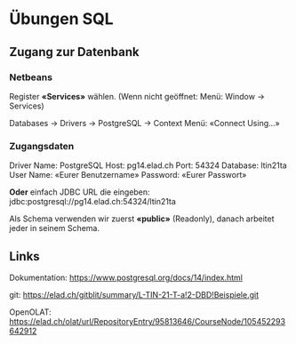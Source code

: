 Übungen SQL
===========

Zugang zur Datenbank
--------------------

### Netbeans

Register __«Services»__ wählen. (Wenn nicht geöffnet: Menü: Window → Services)

Databases → Drivers → PostgreSQL → Context Menü: «Connect Using...»

### Zugangsdaten

  Driver Name:  PostgreSQL
  Host:			pg14.elad.ch
  Port:			54324
  Database:		ltin21ta
  User Name:	«Eurer Benutzername»
  Password: 	«Eurer Passwort»


__Oder__ einfach JDBC URL die eingeben: jdbc:postgresql://pg14.elad.ch:54324/ltin21ta

Als Schema verwenden wir zuerst __«public»__ (Readonly), danach arbeitet jeder in seinem Schema.

Links
-----

Dokumentation:	https://www.postgresql.org/docs/14/index.html

git:			https://elad.ch/gitblit/summary/L-TIN-21-T-a!2-DBD!Beispiele.git

OpenOLAT:		https://elad.ch/olat/url/RepositoryEntry/95813646/CourseNode/105452293642912